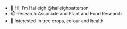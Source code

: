 - 👋 Hi, I’m Haileigh @haileighpatterson
- 📫 Research Associate and Plant and Food Research
- 🌱 Interested in tree crops, colour and health


<!---
grogu4mando4eva/grogu4mando4eva is a ✨ special ✨ repository because its `README.md` (this file) appears on your GitHub profile.
You can click the Preview link to take a look at your changes.
--->
